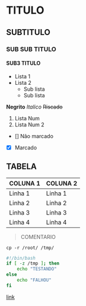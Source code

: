 TITULO
======

SUBTITULO
---------

### SUB SUB TITULO

#### SUB3 TITULO

* Lista 1
* Lista 2
  - Sub lista
  - Sub lista

**Negrito** _Italico_ ~~Riscado~~

1. Lista Num
2. Lista Num 2

* [] Não marcado
* [x] Marcado

TABELA
------

COLUNA 1 | COLUNA 2
---------|---------
Linha 1  | Linha 1
Linha 2  | Linha 2
Linha 3  | Linha 3
Linha 4  | Linha 4

> COMENTARIO

`cp -r /root/ /tmp/`

```bash
#!/bin/bash
if [ -z /tmp ]; then
	echo "TESTANDO"
else 
	echo "FALHOU"
fi
```

[link](google.com.br)


